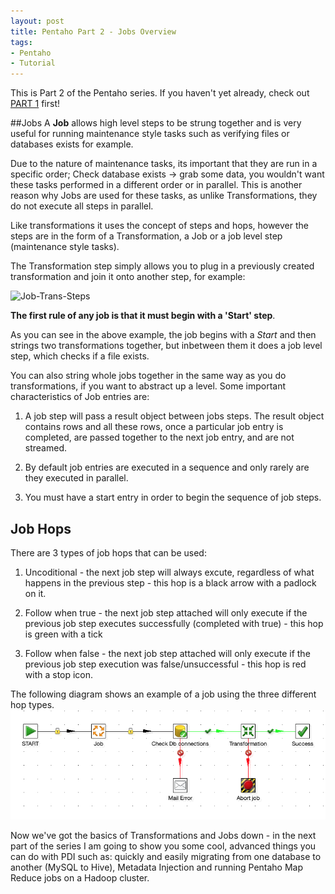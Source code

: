 ```yaml
---
layout: post
title: Pentaho Part 2 - Jobs Overview
tags:
- Pentaho
- Tutorial
---
```


This is Part 2 of the Pentaho series. If you haven't yet already, check out [PART 1](http://gavlaaaaaaaa.github.io/Pentaho-Transformation-Overview/) first!

##Jobs
A **Job** allows high level steps to be strung together and is very useful for running maintenance style tasks such as verifying files or databases exists for example.

Due to the nature of maintenance tasks, its important that they are run in a specific order; Check database exists -> grab some data, you wouldn't want these tasks performed in a different order or in parallel. This is another reason why Jobs are used for these tasks, as unlike Transformations, they do not execute all steps in parallel.

Like transformations it uses the concept of steps and hops, however the steps are in the form of a Transformation, a Job or a job level step (maintenance style tasks).

The Transformation step simply allows you to plug in a previously created transformation and join it onto another step, for example:

![Job-Trans-Steps](http://wiki.pentaho.com/download/attachments/8291384/transformation_diagram_revised.jpg?version=1&modificationDate=1214485137000)

**The first rule of any job is that it must begin with a 'Start' step**.

As you can see in the above example, the job begins with a *Start* and then strings two transformations together, but inbetween them
it does a job level step, which checks if a file exists.

You can also string whole jobs together in the same way as you do transformations, if you want to abstract up a level. Some important characteristics of Job entries are:

1. A job step will pass a result object between jobs steps. The result object contains rows and all these rows, once a particular job entry is completed, are passed together to the next job entry, and are not streamed.

2. By default job entries are executed in a sequence and only rarely are they executed in parallel.

3. You must have a start entry in order to begin the sequence of job steps.

## Job Hops
There are 3 types of job hops that can be used:

1. Uncoditional - the next job step will always excute, regardless of what happens in the previous step - this hop is a black arrow with a padlock on it.

2. Follow when true - the next job step attached will only execute if the previous job step executes successfully (completed with true) - this hop is green with a tick

3. Follow when false - the next job step attached will only execute if the previous job step execution was false/unsuccessful - this hop is red with a stop icon.


The following diagram shows an example of a job using the three different hop types.
![Job Hops](../images/Pentaho/job_hops.png)


Now we've got the basics of Transformations and Jobs down - in the next part of the series I am going to show you some cool, advanced things you can do with PDI such as: quickly and easily migrating from one database to another (MySQL to Hive), Metadata Injection and running Pentaho Map Reduce jobs on a Hadoop cluster.
